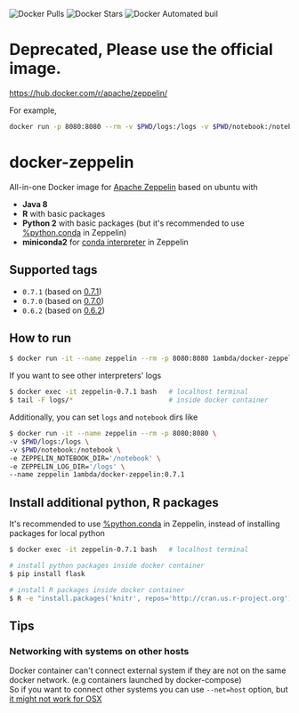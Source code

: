 ![Docker Pulls](https://img.shields.io/docker/pulls/1ambda/docker-zeppelin.svg) ![Docker Stars](https://img.shields.io/docker/stars/1ambda/docker-zeppelin.svg) ![Docker Automated buil](https://img.shields.io/docker/automated/1ambda/zeppelin-docker.svg)

# Deprecated, Please use the official image.

https://hub.docker.com/r/apache/zeppelin/

For example,

```sh
docker run -p 8080:8080 --rm -v $PWD/logs:/logs -v $PWD/notebook:/notebook -e ZEPPELIN_LOG_DIR='/logs' -e ZEPPELIN_NOTEBOOK_DIR='/notebook' --name zeppelin apache/zeppelin:0.7.2
```

# docker-zeppelin

All-in-one Docker image for [Apache Zeppelin](http://zeppelin.apache.org) based on ubuntu with

- **Java 8**
- **R** with basic packages
- **Python 2** with basic packages (but it's recommended to use [%python.conda](http://zeppelin.apache.org/docs/0.7.1/interpreter/python.html#conda) in Zeppelin)
- **miniconda2** for [conda interpreter](http://zeppelin.apache.org/docs/0.7.1/interpreter/python.html#conda) in Zeppelin

## Supported tags

* `0.7.1` (based on [0.7.1](https://github.com/1ambda/docker-zeppelin/blob/master/0.7.1/Dockerfile))
* `0.7.0` (based on [0.7.0](https://github.com/1ambda/docker-zeppelin/blob/master/0.7.0/Dockerfile))
* `0.6.2` (based on [0.6.2](https://github.com/1ambda/docker-zeppelin/blob/master/0.6.2/Dockerfile))

## How to run 

```bash
$ docker run -it --name zeppelin --rm -p 8080:8080 1ambda/docker-zeppelin:0.7.1
```

If you want to see other interpreters' logs

```bash
$ docker exec -it zeppelin-0.7.1 bash   # localhost terminal
$ tail -F logs/*                        # inside docker container 
```

Additionally, you can set `logs` and `notebook` dirs like

```bash
$ docker run -it --name zeppelin --rm -p 8080:8080 \ 
-v $PWD/logs:/logs \ 
-v $PWD/notebook:/notebook \
-e ZEPPELIN_NOTEBOOK_DIR='/notebook' \
-e ZEPPELIN_LOG_DIR='/logs' \
--name zeppelin 1ambda/docker-zeppelin:0.7.1
```

## Install additional python, R packages

It's recommended to use [%python.conda](http://zeppelin.apache.org/docs/0.7.1/interpreter/python.html#conda) in Zeppelin, instead of installing packages for local python

```bash
$ docker exec -it zeppelin-0.7.1 bash   # localhost terminal

# install python packages inside docker container
$ pip install flask

# install R packages inside docker container
$ R -e "install.packages('knitr', repos='http://cran.us.r-project.org')"
```

## Tips

### Networking with systems on other hosts

Docker container can't connect external system if they are not on the same docker network. (e.g containers launched by docker-compose)  
So if you want to connect other systems you can use `--net=host` option, but [it might not work for OSX](https://github.com/docker/for-mac/issues/68) 

